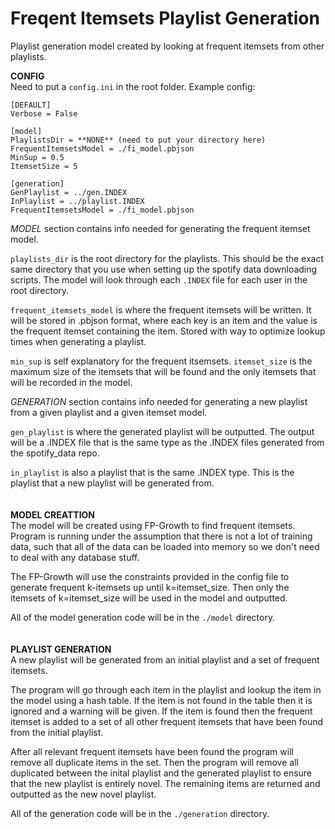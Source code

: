 # Freqent Itemsets Playlist Generation
Playlist generation model created by looking at frequent itemsets from other playlists.

**CONFIG**\
Need to put a `config.ini` in the root folder. Example config:

    [DEFAULT]
    Verbose = False

    [model]
    PlaylistsDir = **NONE** (need to put your directory here)
    FrequentItemsetsModel = ./fi_model.pbjson
    MinSup = 0.5
    ItemsetSize = 5

    [generation]
    GenPlaylist = ../gen.INDEX
    InPlaylist = ../playlist.INDEX
    FrequentItemsetsModel = ./fi_model.pbjson

*MODEL* section contains info needed for generating the frequent itemset model.

`playlists_dir` is the root directory for the playlists. This should be the exact same directory that you use when setting up the spotify data downloading scripts. The model will look through each `.INDEX` file for each user in the root directory.

`frequent_itemsets_model` is where the frequent itemsets will be written. It will be stored in .pbjson format, where each key is an item and the value is the frequent itemset containing the item. Stored with way to optimize lookup times when generating a playlist.

`min_sup` is self explanatory for the frequent itsemsets. `itemset_size` is the maximum size of the itemsets that will be found and the only itemsets that will be recorded in the model.


*GENERATION* section contains info needed for generating a new playlist from a given playlist and a given itemset model.

`gen_playlist` is where the generated playlist will be outputted. The output will be a .INDEX file that is the same type as the .INDEX files generated from the spotify_data repo. 

`in_playlist` is also a playlist that is the same .INDEX type. This is the playlist that a new playlist will be generated from.
\
\
\
**MODEL CREATTION**\
The model will be created using FP-Growth to find frequent itemsets. Program is running under the assumption that there is not a lot of training data, such that all of the data can be loaded into memory so we don't need to deal with any database stuff.

The FP-Growth will use the constraints provided in the config file to generate frequent k-itemsets up until k=itemset_size. Then only the itemsets of k=itemset_size will be used in the model and outputted.

All of the model generation code will be in the `./model` directory.
\
\
\
**PLAYLIST GENERATION**\
A new playlist will be generated from an initial playlist and a set of frequent itemsets.

The program will go through each item in the playlist and lookup the item in the model using a hash table. If the item is not found in the table then it is ignored and a warning will be given. If the item is found then the frequent itemset is added to a set of all other frequent itemsets that have been found from the initial playlist.

After all relevant frequent itemsets have been found the program will remove all duplicate items in the set. Then the program will remove all duplicated between the inital playlist and the generated playlist to ensure that the new playlist is entirely novel. The remaining items are returned and outputted as the new novel playlist.

All of the generation code will be in the `./generation` directory.